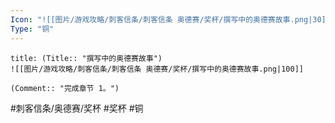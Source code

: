 ```yaml
---
Icon: "![[图片/游戏攻略/刺客信条/刺客信条 奥德赛/奖杯/撰写中的奥德赛故事.png|30]]"
Type: "铜"
---
```

```ad-common-bronze-trophy
title: (Title:: "撰写中的奥德赛故事")
![[图片/游戏攻略/刺客信条/刺客信条 奥德赛/奖杯/撰写中的奥德赛故事.png|100]]

(Comment:: "完成章节 1。")
```

#刺客信条/奥德赛/奖杯 #奖杯 #铜
